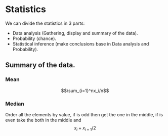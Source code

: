 <script type="text/javascript" async
  src="https://cdn.mathjax.org/mathjax/latest/MathJax.js?config=TeX-MML-AM_CHTML">
</script>

# Statistics
We can divide the statistics in 3 parts:
- Data analysis (Gathering, display and summary of the data).
- Probability (chance).
- Statistical inference (make conclusions base in Data analysis and Probability).

## Summary of the data.

### Mean
$$\sum_{i=1}^nx_i/n$$

### Median
Order all the elements by value, if is odd then get the one in the middle, if is even take the both in the middle and $${x_i + x_{i+1}}/2$$
